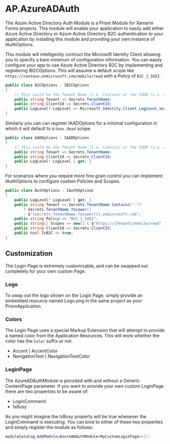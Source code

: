 # AP.AzureADAuth

The Azure Active Directory Auth Module is a Prism Module for Xamarin Forms projects. This module will enable your application to easily add either Azure Active Directory or Azure Active Directory B2C authentication to your applicaiton by installing this module and providing your own instance of IAuthOptions.

This module will intelligently contruct the Microsoft Identity Client allowing you to specify a bare minimum of configuration information. You can easily configure your app to use Azure Active Directory B2C by implementing and registering IB2COptions. This will assume a default scope like `https://contoso.onmicrosoft.com/mobile/read` with a Policy of `B2C_1_SUSI`. 

```cs
public class B2COptions : IB2COptions
{
    // This could be the Tenant Name (i.e. Contoso) or the FQDN (i.e. contoso.onmicrosoft.com)
    public string Tenant => Secrets.TenantName;
    public string ClientId => Secrets.ClientId;
    public LogLevel? LogLevel => Microsoft.Identity.Client.LogLevel.Verbose;
}
```

Similarly you can can register IAADOptions for a minimal configuration in which it will default to a `User.Read` scope.

```cs
public class AADOptions : IAADOptions
{
    // This could be the Tenant Name (i.e. Contoso) or the FQDN (i.e. contoso.onmicrosoft.com)
    public string Tenant => Secrets.TenantName;
    public string ClientId => Secrets.ClientId;
    public LogLevel? LogLevel { get; }
}
```

For scenarios where you require more fine grain control you can implement IAuthOptions to configure custom Policies and Scopes.

```cs
public class AuthOptions : IAuthOptions
{
    public LogLevel? LogLevel { get; }
    public string Tenant => Secrets.TenantName.Contains(".")
        ? Secrets.TenantName.ToLower()
        : $"{Secrets.TenantName.ToLower()}.onmicrosoft.com";
    public string Policy => "B2C_1_SUSI";
    public string[] Scopes => new[] { $"https://{Tenant}/mobile/read" };
    public string ClientId => Secrets.ClientId;
    public bool IsB2C => true;
}
```

## Customization

The Login Page is extremely customizable, and can be swapped out completely for your own custom Page.

### Logo

To swap out the logo shown on the Login Page, simply provide an embedded resource named Logo.png in the same project as your PrismApplication.

### Colors

The Login Page uses a special Markup Extension that will attempt to provide a named color from the Application Resources. This will work whether the color has the `Color` suffix or not.

- Accent | AccentColor
- NavigationText | NavigationTextColor

### LoginPage

The AzureADAuthModule is provided with and without a Generic ContentPage parameter. If you want to provide your own custom LoginPage there are two properties to be aware of:

- LoginCommand
- IsBusy

As you might imagine the IsBusy property will be true whenever the LoginCommand is executing. You can bind to either of these two properties and simply register the module as follows:

```cs
moduleCatalog.AddModule<AzureADAuthModule<MyCustomLoginPage>>();
```
